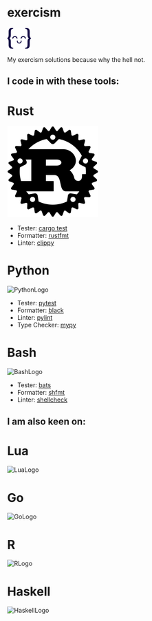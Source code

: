# exercism
![exercismLogo](exercism-logo.svg)

My exercism solutions because why the hell not.

## I code in with these tools:

# Rust
![RustLogo](https://raw.githubusercontent.com/rust-lang/rust-artwork/master/logo/rust-logo-blk.svg)
- Tester: [cargo test](https://github.com/rust-lang/cargo)
- Formatter: [rustfmt](https://github.com/rust-lang/rustfmt)
- Linter: [clippy](https://github.com/rust-lang/rust-clippy)

# Python
![PythonLogo](https://s3.dualstack.us-east-2.amazonaws.com/pythondotorg-assets/media/files/python-logo-only.svg)
- Tester: [pytest](https://github.com/pytest-dev/pytest)
- Formatter: [black](https://github.com/psf/black)
- Linter: [pylint](https://github.com/PyCQA/pylint)
- Type Checker: [mypy](https://github.com/python/mypy)

# Bash
![BashLogo](https://bashlogo.com/img/logo/svg/full_colored_light.svg)
- Tester: [bats](https://github.com/sstephenson/bats)
- Formatter: [shfmt](https://github.com/mvdan/sh)
- Linter: [shellcheck](https://github.com/koalaman/shellcheck)

## I am also keen on:

# Lua
![LuaLogo](https://github.com/abrahamcalf/programming-languages-logos/raw/master/src/lua/lua.svg)

# Go
![GoLogo](https://go.dev/blog/go-brand/Go-Logo/SVG/Go-Logo_Blue.svg)

# R
![RLogo](https://www.r-project.org/logo/Rlogo.svg)

# Haskell
![HaskellLogo](https://raw.githubusercontent.com/abrahamcalf/programming-languages-logos/master/src/haskell/haskell.svg)